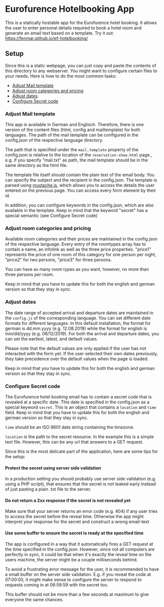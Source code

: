 # Eurofurence Hotelbooking App

This is a statically hostable app for the Eurofurence hotel booking. It allows the user to enter personal details required to book a hotel room and generate an email text based on a template. Try it out: https://fenmar.github.io/ef-hotelbooking/

## Setup

Since this is a static webpage, you can just copy and paste the contents of this directory to any webserver. You might want to configure certain files to your needs. Here is how to do the most common tasks:

- [Adjust Mail template](#adjust-mail-template)
- [Adjust room categories and pricing](#adjust-room-categories-and-pricing)
- [Adjust dates](#adjust-dates)
- [Configure Secret code](#configure-secret-code)

### Adjust Mail template

This app is available in German and Englisch. Therefore, there is one version of the content files (html, config and mailtemplate) for both languages. The path of the mail template can be configured in the config.json of the respective language directory.

The path that is specified under the `mail.template` property of the config.json is relative to the location of the `reservation-show.html` page., e.g. if you specify "mail.txt" as path, the mail template should be in the same directory as the html file.

The template file itself should contain the plain text of the email body. You can specify the subject and the recipient in the config.json. The template is parsed using [mustache.js](https://github.com/janl/mustache.js), which allows you to access the details the user entered on the previous page. You can access every form element by their id.

In addition, you can configure keywords in the config.json, which are also available in the template. Keep in mind that the keyword "secret" has a special semantic (see Configure Secret code)

### Adjust room categories and pricing

Available room categories and their prices are maintained in the config.json of the respective language. Every entry of the roomtypes array has to contain a name, an infolink as well as the three price properties. "price1" represents the price of one room of this category for one person per night, "price2" for two persons, "price3" for three persons.

You can have as many room types as you want, however, no more than three persons per room.

Keep in mind that you have to update this for both the english and german version so that they stay in sync.

### Adjust dates

The date range of accepted arrival and departure dates are maintained in the `config.js` of the corresponding language. You can set different date formats for different languages. In this default installation, the format for german is dd.mm.yyyy (e.g. 12.08.2019) while the format for english is mm/dd/yyyy (e.g. 08/12/2019). For both the arrival and departure dates, you can set the earliest, latest, and default values.

Please note that the default values are only applied if the user has not interacted with the form yet. If the user selected their own dates previously, they take precedence over the default values when the page is loaded.

Keep in mind that you have to update this for both the english and german version so that they stay in sync.

### Configure Secret code

The Eurofurence hotel booking email has to contain a secret code that is revealed at a specific date. This date is specified in the config.json as a special keyword `secret`. This is an object that contains a `location` and `time` field.
Keep in mind that you have to update this for both the english and german version so that they stay in sync.

`time` should be an ISO 8601 date string containing the timezone.

`location` is the path to the secret resource. In the example this is a simple text file. However, this can be any url that answers to a GET request.

Since this is the most delicate part of the application, here are some tips for the setup:

#### Protect the secret using server side validation

In a production setting you should probably use server side validation (e.g. using a PHP script), that ensures that the secret is not leaked early instead of just pasting a plain .txt file to the server.

#### Do not return a 2xx response if the secret is not revealed yet

Make sure that your server returns an error code (e.g. 404) if any user tries to access the secret before the reveal time. Otherwise the app might interpret your response for the secret and construct a wrong email-text

#### Use some buffer to ensure the secret is ready at the specified time

The app is configured in a way that it automatically fires a GET request at the time specified in the config.json. However, since not all computers are perfectly in sync, it could be that when it's exactly the reveal time on the users machine, the server might be a couple milliseconds behind.

To avoid a frustrating error message for the user, it is recommended to have a small buffer on the server side validation. E.g. if you reveal the code at 07:00:00, it might make sense to configure the server to respond to requests coming in at 06:59:59 with the secret too.

This buffer should not be more than a few seconds at maximum to give everyone the same chances.
